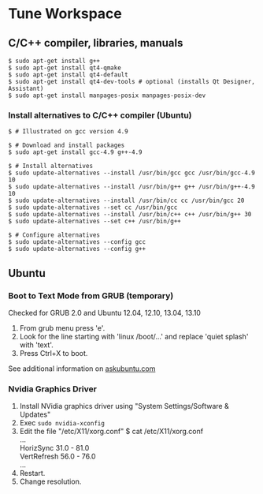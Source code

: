 # Tune Workspace

## C/C++ compiler, libraries, manuals
    
    $ sudo apt-get install g++  
    $ sudo apt-get install qt4-qmake  
    $ sudo apt-get install qt4-default  
    $ sudo apt-get install qt4-dev-tools # optional (installs Qt Designer, Assistant)
    $ sudo apt-get install manpages-posix manpages-posix-dev
    
### Install alternatives to C/C++ compiler (Ubuntu)

    $ # Illustrated on gcc version 4.9 
    
    $ # Download and install packages
    $ sudo apt-get install gcc-4.9 g++-4.9
    
    $ # Install alternatives
    $ sudo update-alternatives --install /usr/bin/gcc gcc /usr/bin/gcc-4.9 10
    $ sudo update-alternatives --install /usr/bin/g++ g++ /usr/bin/g++-4.9 10
    $ sudo update-alternatives --install /usr/bin/cc cc /usr/bin/gcc 20
    $ sudo update-alternatives --set cc /usr/bin/gcc
    $ sudo update-alternatives --install /usr/bin/c++ c++ /usr/bin/g++ 30
    $ sudo update-alternatives --set c++ /usr/bin/g++
    
    $ # Configure alternatives
    $ sudo update-alternatives --config gcc
    $ sudo update-alternatives --config g++

## Ubuntu
### Boot to Text Mode from GRUB (temporary)
Checked for GRUB 2.0 and Ubuntu 12.04, 12.10, 13.04, 13.10
 
1. From grub menu press 'e'. 
2. Look for the line starting with 'linux /boot/...' and replace 'quiet splash' with 'text'.
3. Press Ctrl+X to boot. 

See additional information on [askubuntu.com](http://askubuntu.com/questions/16371/how-do-i-disable-x-at-boot-time-so-that-the-system-boots-in-text-mode)

### Nvidia Graphics Driver
1. Install NVidia graphics driver using "System Settings/Software \& Updates"
2. Exec `sudo nvidia-xconfig`
3. Edit the file "/etc/X11/xorg.conf"
    $ cat /etc/X11/xorg.conf  
    ...  
    HorizSync 31.0 - 81.0  
    VertRefresh 56.0 - 76.0  
    ...  
4. Restart.
5. Change resolution.

